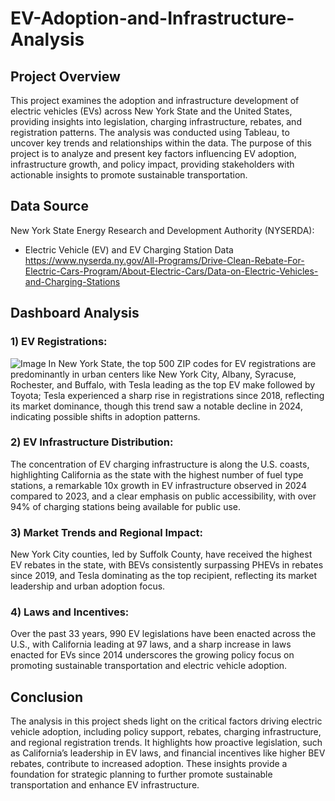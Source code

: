 # EV-Adoption-and-Infrastructure-Analysis

## Project Overview

This project examines the adoption and infrastructure development of electric vehicles (EVs) across New York State and the United States, providing insights into legislation, charging infrastructure, rebates, and registration patterns. The analysis was conducted using Tableau, to uncover key trends and relationships within the data. The purpose of this project is to analyze and present key factors influencing EV adoption, infrastructure growth, and policy impact, providing stakeholders with actionable insights to promote sustainable transportation.

## Data Source
New York State Energy Research and Development Authority (NYSERDA):  
- Electric Vehicle (EV) and EV Charging Station Data
https://www.nyserda.ny.gov/All-Programs/Drive-Clean-Rebate-For-Electric-Cars-Program/About-Electric-Cars/Data-on-Electric-Vehicles-and-Charging-Stations

## Dashboard Analysis
### 1) EV Registrations:
![Image](https://github.com/user-attachments/assets/8517b8db-1be0-4b27-ab61-d3c6b1f8c887)
In New York State, the top 500 ZIP codes for EV registrations are predominantly in urban centers like New York City, Albany, Syracuse, Rochester, and Buffalo, with Tesla leading as the top EV make followed by Toyota; Tesla experienced a sharp rise in registrations since 2018, reflecting its market dominance, though this trend saw a notable decline in 2024, indicating possible shifts in adoption patterns.

### 2) EV Infrastructure Distribution:
The concentration of EV charging infrastructure is along the U.S. coasts, highlighting California as the state with the highest number of fuel type stations, a remarkable 10x growth in EV infrastructure observed in 2024 compared to 2023, and a clear emphasis on public accessibility, with over 94% of charging stations being available for public use.

### 3) Market Trends and Regional Impact:
New York City counties, led by Suffolk County, have received the highest EV rebates in the state, with BEVs consistently surpassing PHEVs in rebates since 2019, and Tesla dominating as the top recipient, reflecting its market leadership and urban adoption focus.

### 4) Laws and Incentives:
Over the past 33 years, 990 EV legislations have been enacted across the U.S., with California leading at 97 laws, and a sharp increase in laws enacted for EVs since 2014 underscores the growing policy focus on promoting sustainable transportation and electric vehicle adoption.

## Conclusion
The analysis in this project sheds light on the critical factors driving electric vehicle adoption, including policy support, rebates, charging infrastructure, and regional registration trends. It highlights how proactive legislation, such as California’s leadership in EV laws, and financial incentives like higher BEV rebates, contribute to increased adoption. These insights provide a foundation for strategic planning to further promote sustainable transportation and enhance EV infrastructure.
